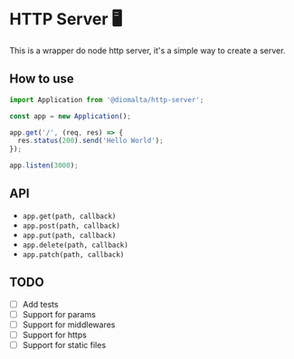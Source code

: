 # HTTP Server 🖥️

This is a wrapper do node http server, it's a simple way to create a server.

## How to use

```javascript
import Application from '@diomalta/http-server';

const app = new Application();

app.get('/', (req, res) => {
  res.status(200).send('Hello World');
});

app.listen(3000);
```

## API

- `app.get(path, callback)`
- `app.post(path, callback)`
- `app.put(path, callback)`
- `app.delete(path, callback)`
- `app.patch(path, callback)`

## TODO

- [ ] Add tests
- [ ] Support for params
- [ ] Support for middlewares
- [ ] Support for https
- [ ] Support for static files
